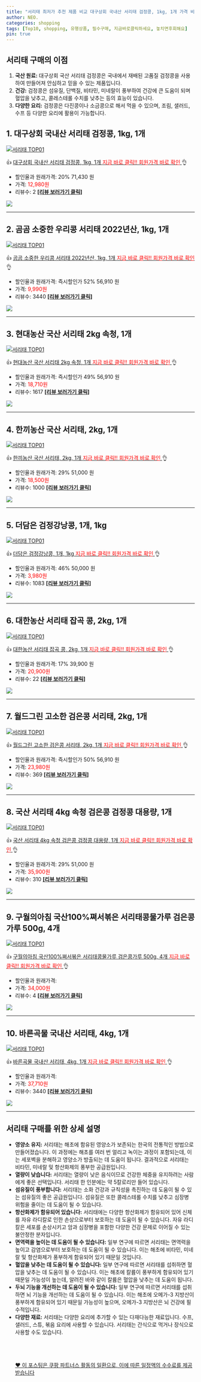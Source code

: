 ```yaml
---
title: "서리태 최저가 추천 제품 비교 대구상회 국내산 서리태 검정콩, 1kg, 1개 가격 비교 최저가장점"
author: NEO.
categories: shopping
tags: [Top10, shopping, 유행상품, 필수구매, 지금바로클릭하세요, 놓치면후회해요]
pin: true
---
```

## 서리태 구매의 이점
1. **국산 원료:** 대구상회 국산 서리태 검정콩은 국내에서 재배된 고품질 검정콩을 사용하여 만들어져 안심하고 믿을 수 있는 제품입니다.
2. **건강:** 검정콩은 섬유질, 단백질, 비타민, 미네랄이 풍부하여 건강에 큰 도움이 되며 혈압을 낮추고, 콜레스테롤 수치를 낮추는 등의 효능이 있습니다.
3. **다양한 요리:** 검정콩은 다진콩이나 소금콩으로 해서 먹을 수 있으며, 조림, 샐러드, 수프 등 다양한 요리에 활용이 가능합니다.

   

## 1. 대구상회 국내산 서리태 검정콩, 1kg, 1개

[![서리태 TOP01](https://thumbnail10.coupangcdn.com/thumbnails/remote/490x490ex/image/retail/images/1762355804578463-3b10ee16-cc1c-4e0c-ad9a-cb610a4d371c.jpg)](https://link.coupang.com/re/AFFSDP?lptag=AF3617701&subid=GithubCoopas&pageKey=6213174270&traceid=V0-153&itemId=12395166252&vendorItemId=79664766385)


👍 [대구상회 국내산 서리태 검정콩, 1kg, 1개 <font color=red> 지금 바로 클릭!! 회원가격 바로 확인 </font> ](https://link.coupang.com/re/AFFSDP?lptag=AF3617701&subid=GithubCoopas&pageKey=6213174270&traceid=V0-153&itemId=12395166252&vendorItemId=79664766385) 👌 


- 할인율과 원래가격: 20%  71,430   원
- 가격: <span style='color:red'>12,980원</span>
- 리뷰수: 2  [**[리뷰 보러가기 클릭]**](https://link.coupang.com/re/AFFSDP?lptag=AF3617701&subid=GithubCoopas&pageKey=6213174270&traceid=V0-153&itemId=12395166252&vendorItemId=79664766385)

[![](/discount_price.png)](https://link.coupang.com/re/AFFSDP?lptag=AF3617701&subid=GithubCoopas&pageKey=6213174270&traceid=V0-153&itemId=12395166252&vendorItemId=79664766385)

---


   

## 2. 곰곰 소중한 우리콩 서리태 2022년산, 1kg, 1개

[![서리태 TOP01](https://thumbnail9.coupangcdn.com/thumbnails/remote/490x490ex/image/product/image/vendoritem/2019/03/05/4403859257/2dc20538-6e24-4254-84a3-a73f83afa5f6.jpg)](https://link.coupang.com/re/AFFSDP?lptag=AF3617701&subid=GithubCoopas&pageKey=188233921&traceid=V0-153&itemId=537579756&vendorItemId=4403859257)


👍 [곰곰 소중한 우리콩 서리태 2022년산, 1kg, 1개 <font color=red> 지금 바로 클릭!! 회원가격 바로 확인 </font> ](https://link.coupang.com/re/AFFSDP?lptag=AF3617701&subid=GithubCoopas&pageKey=188233921&traceid=V0-153&itemId=537579756&vendorItemId=4403859257) 👌 


- 할인율과 원래가격: 즉시할인가 52%  56,910   원
- 가격: <span style='color:red'>9,990원</span>
- 리뷰수: 3440  [**[리뷰 보러가기 클릭]**](https://link.coupang.com/re/AFFSDP?lptag=AF3617701&subid=GithubCoopas&pageKey=188233921&traceid=V0-153&itemId=537579756&vendorItemId=4403859257)

[![](/discount_price.png)](https://link.coupang.com/re/AFFSDP?lptag=AF3617701&subid=GithubCoopas&pageKey=188233921&traceid=V0-153&itemId=537579756&vendorItemId=4403859257)

---


   

## 3. 현대농산 국산 서리태 2kg 속청, 1개

[![서리태 TOP01](https://thumbnail7.coupangcdn.com/thumbnails/remote/490x490ex/image/vendor_inventory/4dbc/d7a9cc51b1b8181882cd79baa97bd973f73ba009fe1d674d42274881423e.jpg)](https://link.coupang.com/re/AFFSDP?lptag=AF3617701&subid=GithubCoopas&pageKey=7268065376&traceid=V0-153&itemId=18529453222&vendorItemId=4781793761)


👍 [현대농산 국산 서리태 2kg 속청, 1개 <font color=red> 지금 바로 클릭!! 회원가격 바로 확인 </font> ](https://link.coupang.com/re/AFFSDP?lptag=AF3617701&subid=GithubCoopas&pageKey=7268065376&traceid=V0-153&itemId=18529453222&vendorItemId=4781793761) 👌 


- 할인율과 원래가격: 즉시할인가 49%  56,910   원
- 가격: <span style='color:red'>18,710원</span>
- 리뷰수: 1617  [**[리뷰 보러가기 클릭]**](https://link.coupang.com/re/AFFSDP?lptag=AF3617701&subid=GithubCoopas&pageKey=7268065376&traceid=V0-153&itemId=18529453222&vendorItemId=4781793761)

[![](/discount_price.png)](https://link.coupang.com/re/AFFSDP?lptag=AF3617701&subid=GithubCoopas&pageKey=7268065376&traceid=V0-153&itemId=18529453222&vendorItemId=4781793761)

---


   

## 4. 한끼농산 국산 서리태, 2kg, 1개

[![서리태 TOP01](https://thumbnail9.coupangcdn.com/thumbnails/remote/490x490ex/image/retail/images/2023/06/15/15/4/da415594-3a3b-4008-b1c9-1b9d4f96be21.jpg)](https://link.coupang.com/re/AFFSDP?lptag=AF3617701&subid=GithubCoopas&pageKey=6128061067&traceid=V0-153&itemId=11665609858&vendorItemId=86284784499)


👍 [한끼농산 국산 서리태, 2kg, 1개 <font color=red> 지금 바로 클릭!! 회원가격 바로 확인 </font> ](https://link.coupang.com/re/AFFSDP?lptag=AF3617701&subid=GithubCoopas&pageKey=6128061067&traceid=V0-153&itemId=11665609858&vendorItemId=86284784499) 👌 


- 할인율과 원래가격: 29%  51,000   원
- 가격: <span style='color:red'>18,500원</span>
- 리뷰수: 1000  [**[리뷰 보러가기 클릭]**](https://link.coupang.com/re/AFFSDP?lptag=AF3617701&subid=GithubCoopas&pageKey=6128061067&traceid=V0-153&itemId=11665609858&vendorItemId=86284784499)

[![](/discount_price.png)](https://link.coupang.com/re/AFFSDP?lptag=AF3617701&subid=GithubCoopas&pageKey=6128061067&traceid=V0-153&itemId=11665609858&vendorItemId=86284784499)

---


   

## 5. 더담은 검정강낭콩, 1개, 1kg

[![서리태 TOP01](https://thumbnail7.coupangcdn.com/thumbnails/remote/490x490ex/image/retail/images/2021/12/06/9/2/02875ee5-f780-4940-b08e-0cbc04765153.jpeg)](https://link.coupang.com/re/AFFSDP?lptag=AF3617701&subid=GithubCoopas&pageKey=6220665366&traceid=V0-153&itemId=12448498609&vendorItemId=79717651833)


👍 [더담은 검정강낭콩, 1개, 1kg <font color=red> 지금 바로 클릭!! 회원가격 바로 확인 </font> ](https://link.coupang.com/re/AFFSDP?lptag=AF3617701&subid=GithubCoopas&pageKey=6220665366&traceid=V0-153&itemId=12448498609&vendorItemId=79717651833) 👌 


- 할인율과 원래가격: 46%  50,000   원
- 가격: <span style='color:red'>3,980원</span>
- 리뷰수: 1083  [**[리뷰 보러가기 클릭]**](https://link.coupang.com/re/AFFSDP?lptag=AF3617701&subid=GithubCoopas&pageKey=6220665366&traceid=V0-153&itemId=12448498609&vendorItemId=79717651833)

[![](/discount_price.png)](https://link.coupang.com/re/AFFSDP?lptag=AF3617701&subid=GithubCoopas&pageKey=6220665366&traceid=V0-153&itemId=12448498609&vendorItemId=79717651833)

---


   

## 6. 대한농산 서리태 잡곡 콩, 2kg, 1개

[![서리태 TOP01](https://thumbnail6.coupangcdn.com/thumbnails/remote/490x490ex/image/retail/images/2020/06/05/10/1/1bc1f757-b333-47a9-b8cc-8be26e685c9b.jpg)](https://link.coupang.com/re/AFFSDP?lptag=AF3617701&subid=GithubCoopas&pageKey=1704966199&traceid=V0-153&itemId=2901362357&vendorItemId=70890315722)


👍 [대한농산 서리태 잡곡 콩, 2kg, 1개 <font color=red> 지금 바로 클릭!! 회원가격 바로 확인 </font> ](https://link.coupang.com/re/AFFSDP?lptag=AF3617701&subid=GithubCoopas&pageKey=1704966199&traceid=V0-153&itemId=2901362357&vendorItemId=70890315722) 👌 


- 할인율과 원래가격: 17%  39,900   원
- 가격: <span style='color:red'>20,900원</span>
- 리뷰수: 22  [**[리뷰 보러가기 클릭]**](https://link.coupang.com/re/AFFSDP?lptag=AF3617701&subid=GithubCoopas&pageKey=1704966199&traceid=V0-153&itemId=2901362357&vendorItemId=70890315722)

[![](/discount_price.png)](https://link.coupang.com/re/AFFSDP?lptag=AF3617701&subid=GithubCoopas&pageKey=1704966199&traceid=V0-153&itemId=2901362357&vendorItemId=70890315722)

---


   

## 7. 월드그린 고소한 검은콩 서리태, 2kg, 1개

[![서리태 TOP01](https://thumbnail9.coupangcdn.com/thumbnails/remote/490x490ex/image/rs_quotation_api/cdxvzbbh/101badfbd2aa48179596529f7a60a57e.jpg)](https://link.coupang.com/re/AFFSDP?lptag=AF3617701&subid=GithubCoopas&pageKey=270976112&traceid=V0-153&itemId=19174546174&vendorItemId=86292628099)


👍 [월드그린 고소한 검은콩 서리태, 2kg, 1개 <font color=red> 지금 바로 클릭!! 회원가격 바로 확인 </font> ](https://link.coupang.com/re/AFFSDP?lptag=AF3617701&subid=GithubCoopas&pageKey=270976112&traceid=V0-153&itemId=19174546174&vendorItemId=86292628099) 👌 


- 할인율과 원래가격: 즉시할인가 50%  56,910   원
- 가격: <span style='color:red'>23,980원</span>
- 리뷰수: 369  [**[리뷰 보러가기 클릭]**](https://link.coupang.com/re/AFFSDP?lptag=AF3617701&subid=GithubCoopas&pageKey=270976112&traceid=V0-153&itemId=19174546174&vendorItemId=86292628099)

[![](/discount_price.png)](https://link.coupang.com/re/AFFSDP?lptag=AF3617701&subid=GithubCoopas&pageKey=270976112&traceid=V0-153&itemId=19174546174&vendorItemId=86292628099)

---


   

## 8. 국산 서리태 4kg 속청 검은콩 검정콩 대용량, 1개

[![서리태 TOP01](https://thumbnail8.coupangcdn.com/thumbnails/remote/490x490ex/image/vendor_inventory/1d15/7404a0f6eca48b2c88ada9ce17860df25c337c79f79cd65a37194e912f99.jpg)](https://link.coupang.com/re/AFFSDP?lptag=AF3617701&subid=GithubCoopas&pageKey=7610709728&traceid=V0-153&itemId=20155945394&vendorItemId=83988742884)


👍 [국산 서리태 4kg 속청 검은콩 검정콩 대용량, 1개 <font color=red> 지금 바로 클릭!! 회원가격 바로 확인 </font> ](https://link.coupang.com/re/AFFSDP?lptag=AF3617701&subid=GithubCoopas&pageKey=7610709728&traceid=V0-153&itemId=20155945394&vendorItemId=83988742884) 👌 


- 할인율과 원래가격: 29%  51,000   원
- 가격: <span style='color:red'>35,900원</span>
- 리뷰수: 310  [**[리뷰 보러가기 클릭]**](https://link.coupang.com/re/AFFSDP?lptag=AF3617701&subid=GithubCoopas&pageKey=7610709728&traceid=V0-153&itemId=20155945394&vendorItemId=83988742884)

[![](/discount_price.png)](https://link.coupang.com/re/AFFSDP?lptag=AF3617701&subid=GithubCoopas&pageKey=7610709728&traceid=V0-153&itemId=20155945394&vendorItemId=83988742884)

---


   

## 9. 구월의아침 국산100%쪄서볶은 서리태콩물가루 검은콩가루 500g, 4개

[![서리태 TOP01](https://thumbnail10.coupangcdn.com/thumbnails/remote/490x490ex/image/vendor_inventory/7804/1e547c1d9b87d843692c702f9b5c72e883db9afdcebbab46a8f5bf15f597.jpg)](https://link.coupang.com/re/AFFSDP?lptag=AF3617701&subid=GithubCoopas&pageKey=7253740321&traceid=V0-153&itemId=18458112857&vendorItemId=83394203104)


👍 [구월의아침 국산100%쪄서볶은 서리태콩물가루 검은콩가루 500g, 4개 <font color=red> 지금 바로 클릭!! 회원가격 바로 확인 </font> ](https://link.coupang.com/re/AFFSDP?lptag=AF3617701&subid=GithubCoopas&pageKey=7253740321&traceid=V0-153&itemId=18458112857&vendorItemId=83394203104) 👌 


- 할인율과 원래가격: 
- 가격: <span style='color:red'>34,000원</span>
- 리뷰수: 4  [**[리뷰 보러가기 클릭]**](https://link.coupang.com/re/AFFSDP?lptag=AF3617701&subid=GithubCoopas&pageKey=7253740321&traceid=V0-153&itemId=18458112857&vendorItemId=83394203104)

[![](/discount_price.png)](https://link.coupang.com/re/AFFSDP?lptag=AF3617701&subid=GithubCoopas&pageKey=7253740321&traceid=V0-153&itemId=18458112857&vendorItemId=83394203104)

---


   

## 10. 바른곡물 국내산 서리태, 4kg, 1개

[![서리태 TOP01](https://thumbnail6.coupangcdn.com/thumbnails/remote/490x490ex/image/retail/images/2023/04/05/16/1/399c930e-111a-458e-a26c-4050d5743893.jpg)](https://link.coupang.com/re/AFFSDP?lptag=AF3617701&subid=GithubCoopas&pageKey=1076353561&traceid=V0-153&itemId=18431380521&vendorItemId=85572908679)


👍 [바른곡물 국내산 서리태, 4kg, 1개 <font color=red> 지금 바로 클릭!! 회원가격 바로 확인 </font> ](https://link.coupang.com/re/AFFSDP?lptag=AF3617701&subid=GithubCoopas&pageKey=1076353561&traceid=V0-153&itemId=18431380521&vendorItemId=85572908679) 👌 


- 할인율과 원래가격: 
- 가격: <span style='color:red'>37,710원</span>
- 리뷰수: 3440  [**[리뷰 보러가기 클릭]**](https://link.coupang.com/re/AFFSDP?lptag=AF3617701&subid=GithubCoopas&pageKey=1076353561&traceid=V0-153&itemId=18431380521&vendorItemId=85572908679)

[![](/discount_price.png)](https://link.coupang.com/re/AFFSDP?lptag=AF3617701&subid=GithubCoopas&pageKey=1076353561&traceid=V0-153&itemId=18431380521&vendorItemId=85572908679)

---
## 서리태 구매를 위한 상세 설명
* **영양소 유지:** 서리태는 해초에 함유된 영양소가 보존되는 한국의 전통적인 방법으로 만들어졌습니다. 이 과정에는 해초를 여러 번 얼리고 녹이는 과정이 포함되는데, 이는 세포벽을 분해하고 영양소가 방출되는 데 도움이 됩니다. 결과적으로 서리태는 비타민, 미네랄 및 항산화제의 풍부한 공급원입니다.
* **열량이 낮습니다:** 서리태는 열량이 낮은 음식이므로 건강한 체중을 유지하려는 사람에게 좋은 선택입니다. 서리태 한 인분에는 약 5칼로리만 들어 있습니다.
* **섬유질이 풍부합니다:** 서리태는 소화 건강과 규칙성을 촉진하는 데 도움이 될 수 있는 섬유질의 좋은 공급원입니다. 섬유질은 또한 콜레스테롤 수치를 낮추고 심장병 위험을 줄이는 데 도움이 될 수 있습니다.
* **항산화제가 함유되어 있습니다:** 서리태에는 다양한 항산화제가 함유되어 있어 신체를 자유 라디칼로 인한 손상으로부터 보호하는 데 도움이 될 수 있습니다. 자유 라디칼은 세포를 손상시키고 암과 심장병을 포함한 다양한 건강 문제로 이어질 수 있는 불안정한 분자입니다.
* **면역력을 높이는 데 도움이 될 수 있습니다:** 일부 연구에 따르면 서리태는 면역력을 높이고 감염으로부터 보호하는 데 도움이 될 수 있습니다. 이는 해초에 비타민, 미네랄 및 항산화제가 풍부하게 함유되어 있기 때문일 것입니다.
* **혈압을 낮추는 데 도움이 될 수 있습니다:** 일부 연구에 따르면 서리태를 섭취하면 혈압을 낮추는 데 도움이 될 수 있습니다. 이는 해초에 칼륨이 풍부하게 함유되어 있기 때문일 가능성이 높는데, 알려진 바와 같이 칼륨은 혈압을 낮추는 데 도움이 됩니다.
* **두뇌 기능을 개선하는 데 도움이 될 수 있습니다:** 일부 연구에 따르면 서리태를 섭취하면 뇌 기능을 개선하는 데 도움이 될 수 있습니다. 이는 해초에 오메가-3 지방산이 풍부하게 함유되어 있기 때문일 가능성이 높으며, 오메가-3 지방산은 뇌 건강에 필수적입니다.
* **다양한 재료:** 서리태는 다양한 요리에 추가할 수 있는 다재다능한 재료입니다. 수프, 샐러드, 스튜, 볶음 요리에 사용할 수 있습니다. 서리태는 간식으로 먹거나 장식으로 사용할 수도 있습니다.<br><br><br><br><br> [ ❤  이 포스팅은 쿠팡 파트너스 활동의 일환으로, 이에 따른 일정액의 수수료를 제공받습니다](https://link.coupang.com/a/bcEFyh)